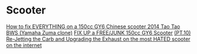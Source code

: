# Scooter
[How to fix EVERYTHING on a 150cc GY6 Chinese scooter 2014 Tao Tao BWS (Yamaha Zuma clone)](https://youtu.be/a40dcmD99kQ) [FIX UP a FREE/JUNK 150cc GY6 Scooter](https://youtu.be/hTlQPPW-L5s) [(PT.10) Re-Jetting the Carb and Upgrading the Exhaust on the most HATED scooter on the internet](https://youtu.be/TjoAUhTRi7Y)
